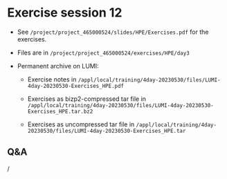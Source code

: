 # Exercise session 12

-   See `/project/project_465000524/slides/HPE/Exercises.pdf` for the exercises.

-   Files are in 
    `/project/project_465000524/exercises/HPE/day3`

-   Permanent archive on LUMI:

    -   Exercise notes in `/appl/local/training/4day-20230530/files/LUMI-4day-20230530-Exercises_HPE.pdf`

    -   Exercises as bizp2-compressed tar file in
        `/appl/local/training/4day-20230530/files/LUMI-4day-20230530-Exercises_HPE.tar.bz2`

    -   Exercises as uncompressed tar file in
        `/appl/local/training/4day-20230530/files/LUMI-4day-20230530-Exercises_HPE.tar`


## Q&A

/
